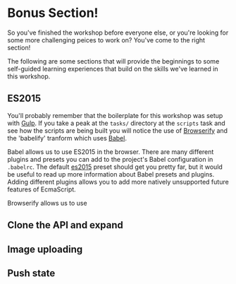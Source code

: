 # Bonus Section!

So you've finished the workshop before everyone else, or you're looking for some more challenging peices to work on? You've come to the right section!

The following are some sections that will provide the beginnings to some self-guided learning experiences that build on the skills we've learned in this workshop.

## ES2015

You'll probably remember that the boilerplate for this workshop was setup with [Gulp][gulp]. If you take a peak at the `tasks/` directory at the `scripts` task and see how the scripts are being built you will notice the use of [Browserify][browserify] and the 'babelify' tranform which uses [Babel][babel].

Babel allows us to use ES2015 in the browser. There are many different plugins and presets you can add to the project's Babel configuration in `.babelrc`. The default [es2015][babel-es2015] preset should get you pretty far, but it would be useful to read up more information about Babel presets and plugins. Adding different plugins allows you to add more natively unsupported future features of EcmaScript.

Browserify allows us to use 

## Clone the API and expand

## Image uploading

## Push state

[babel]: http://babeljs.io
[babel-es2015]: https://babeljs.io/docs/plugins/preset-es2015/
[browserify]: http://browserify.org/
[gulp]: http://gulpjs.com/
